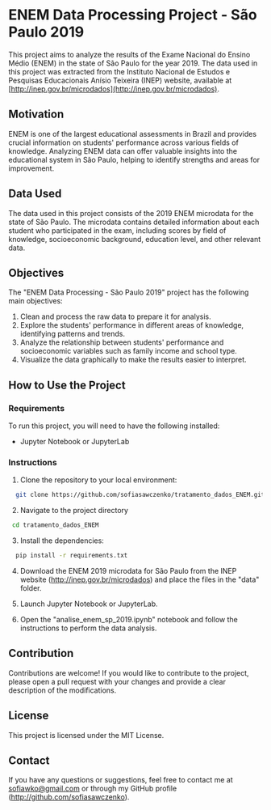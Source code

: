 # ENEM Data Processing Project - São Paulo 2019

This project aims to analyze the results of the Exame Nacional do Ensino Médio (ENEM) in the state of São Paulo for the year 2019. The data used in this project was extracted from the Instituto Nacional de Estudos e Pesquisas Educacionais Anísio Teixeira (INEP) website, available at [http://inep.gov.br/microdados](http://inep.gov.br/microdados).

## Motivation

ENEM is one of the largest educational assessments in Brazil and provides crucial information on students' performance across various fields of knowledge. Analyzing ENEM data can offer valuable insights into the educational system in São Paulo, helping to identify strengths and areas for improvement.

## Data Used

The data used in this project consists of the 2019 ENEM microdata for the state of São Paulo. The microdata contains detailed information about each student who participated in the exam, including scores by field of knowledge, socioeconomic background, education level, and other relevant data.

## Objectives

The "ENEM Data Processing - São Paulo 2019" project has the following main objectives:

1. Clean and process the raw data to prepare it for analysis.
2. Explore the students' performance in different areas of knowledge, identifying patterns and trends.
3. Analyze the relationship between students' performance and socioeconomic variables such as family income and school type.
4. Visualize the data graphically to make the results easier to interpret.

## How to Use the Project

### Requirements
To run this project, you will need to have the following installed:
- Jupyter Notebook or JupyterLab

### Instructions
1. Clone the repository to your local environment:
 ```bash
   git clone https://github.com/sofiasawczenko/tratamento_dados_ENEM.git
```
2. Navigate to the project directory
 ```bash
  cd tratamento_dados_ENEM
```
3. Install the dependencies:
```bash
  pip install -r requirements.txt
```
4. Download the ENEM 2019 microdata for São Paulo from the INEP website (http://inep.gov.br/microdados) and place the files in the "data" folder.

5. Launch Jupyter Notebook or JupyterLab.

6. Open the "analise_enem_sp_2019.ipynb" notebook and follow the instructions to perform the data analysis.

## Contribution
Contributions are welcome! If you would like to contribute to the project, please open a pull request with your changes and provide a clear description of the modifications.

## License
This project is licensed under the MIT License.

## Contact
If you have any questions or suggestions, feel free to contact me at sofiawko@gmail.com or through my GitHub profile (http://github.com/sofiasawczenko).

